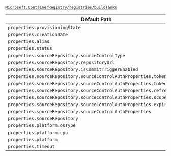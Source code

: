 [`Microsoft.ContainerRegistry/registries/buildTasks`](https://docs.microsoft.com/en-us/azure/templates/microsoft.containerregistry/registries/buildtasks)

| Default Path | Alias |
|---|---|
| `properties.provisioningState` | `Microsoft.ContainerRegistry/registries/buildTasks/provisioningState` |
| `properties.creationDate` | `Microsoft.ContainerRegistry/registries/buildTasks/creationDate` |
| `properties.alias` | `Microsoft.ContainerRegistry/registries/buildTasks/alias` |
| `properties.status` | `Microsoft.ContainerRegistry/registries/buildTasks/status` |
| `properties.sourceRepository.sourceControlType` | `Microsoft.ContainerRegistry/registries/buildTasks/sourceRepository.sourceControlType` |
| `properties.sourceRepository.repositoryUrl` | `Microsoft.ContainerRegistry/registries/buildTasks/sourceRepository.repositoryUrl` |
| `properties.sourceRepository.isCommitTriggerEnabled` | `Microsoft.ContainerRegistry/registries/buildTasks/sourceRepository.isCommitTriggerEnabled` |
| `properties.sourceRepository.sourceControlAuthProperties.tokenType` | `Microsoft.ContainerRegistry/registries/buildTasks/sourceRepository.sourceControlAuthProperties.tokenType` |
| `properties.sourceRepository.sourceControlAuthProperties.token` | `Microsoft.ContainerRegistry/registries/buildTasks/sourceRepository.sourceControlAuthProperties.token` |
| `properties.sourceRepository.sourceControlAuthProperties.refreshToken` | `Microsoft.ContainerRegistry/registries/buildTasks/sourceRepository.sourceControlAuthProperties.refreshToken` |
| `properties.sourceRepository.sourceControlAuthProperties.scope` | `Microsoft.ContainerRegistry/registries/buildTasks/sourceRepository.sourceControlAuthProperties.scope` |
| `properties.sourceRepository.sourceControlAuthProperties.expiresIn` | `Microsoft.ContainerRegistry/registries/buildTasks/sourceRepository.sourceControlAuthProperties.expiresIn` |
| `properties.sourceRepository.sourceControlAuthProperties` | `Microsoft.ContainerRegistry/registries/buildTasks/sourceRepository.sourceControlAuthProperties` |
| `properties.sourceRepository` | `Microsoft.ContainerRegistry/registries/buildTasks/sourceRepository` |
| `properties.platform.osType` | `Microsoft.ContainerRegistry/registries/buildTasks/platform.osType` |
| `properties.platform.cpu` | `Microsoft.ContainerRegistry/registries/buildTasks/platform.cpu` |
| `properties.platform` | `Microsoft.ContainerRegistry/registries/buildTasks/platform` |
| `properties.timeout` | `Microsoft.ContainerRegistry/registries/buildTasks/timeout` |

